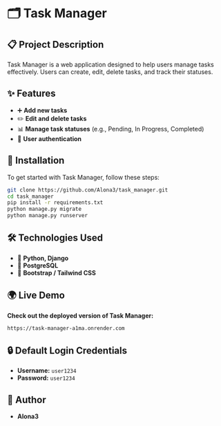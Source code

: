 # 🗂️ Task Manager

## 📋 Project Description
Task Manager is a web application designed to help users manage tasks effectively. Users can create, edit, delete tasks, and track their statuses.

## ✨ Features
- ➕ **Add new tasks**
- ✏️ **Edit and delete tasks**
- 📊 **Manage task statuses** (e.g., Pending, In Progress, Completed)
- 🔑 **User authentication**

## 🚀 Installation

To get started with Task Manager, follow these steps:

```bash
git clone https://github.com/Alona3/task_manager.git
cd task_manager
pip install -r requirements.txt
python manage.py migrate
python manage.py runserver
```


## 🛠 Technologies Used  
- 🐍 **Python, Django**  
- 💾 **PostgreSQL**  
- 🎨 **Bootstrap / Tailwind CSS**  


## 🌍 Live Demo
**Check out the deployed version of Task Manager:**
```bash
https://task-manager-a1ma.onrender.com
```


## 🔒 Default Login Credentials  
- **Username:** `user1234`  
- **Password:** `user1234`  

## 👤 Author  
- **Alona3**
